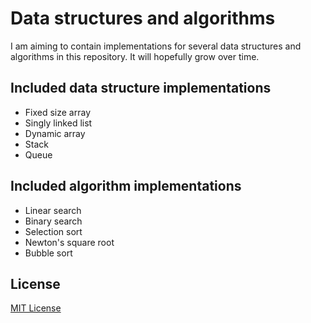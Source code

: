 # Data structures and algorithms
I am aiming to contain implementations for several data structures and algorithms in this repository.
It will hopefully grow over time.

## Included data structure implementations
- Fixed size array
- Singly linked list
- Dynamic array
- Stack
- Queue

## Included algorithm implementations
- Linear search
- Binary search
- Selection sort
- Newton's square root
- Bubble sort

## License
[MIT License](https://github.com/iozsaygi/dsaa/blob/main/LICENSE)